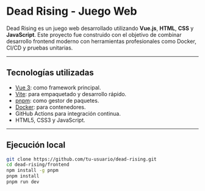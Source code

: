 
#  Dead Rising - Juego Web

Dead Rising es un juego web desarrollado utilizando **Vue.js**, **HTML**, **CSS** y **JavaScript**. Este proyecto fue construido con el objetivo de combinar desarrollo frontend moderno con herramientas profesionales como Docker, CI/CD y pruebas unitarias.


---
##  Tecnologías utilizadas

- [Vue 3](https://vuejs.org/): como framework principal.
- [Vite](https://vitejs.dev/): para empaquetado y desarrollo rápido.
- [pnpm](https://pnpm.io/): como gestor de paquetes.
- [Docker](https://www.docker.com/): para contenedores.
- GitHub Actions para integración continua.
- HTML5, CSS3 y JavaScript.


---

##  Ejecución local

```bash
git clone https://github.com/tu-usuario/dead-rising.git
cd dead-rising/frontend
npm install -g pnpm
pnpm install
pnpm run dev
